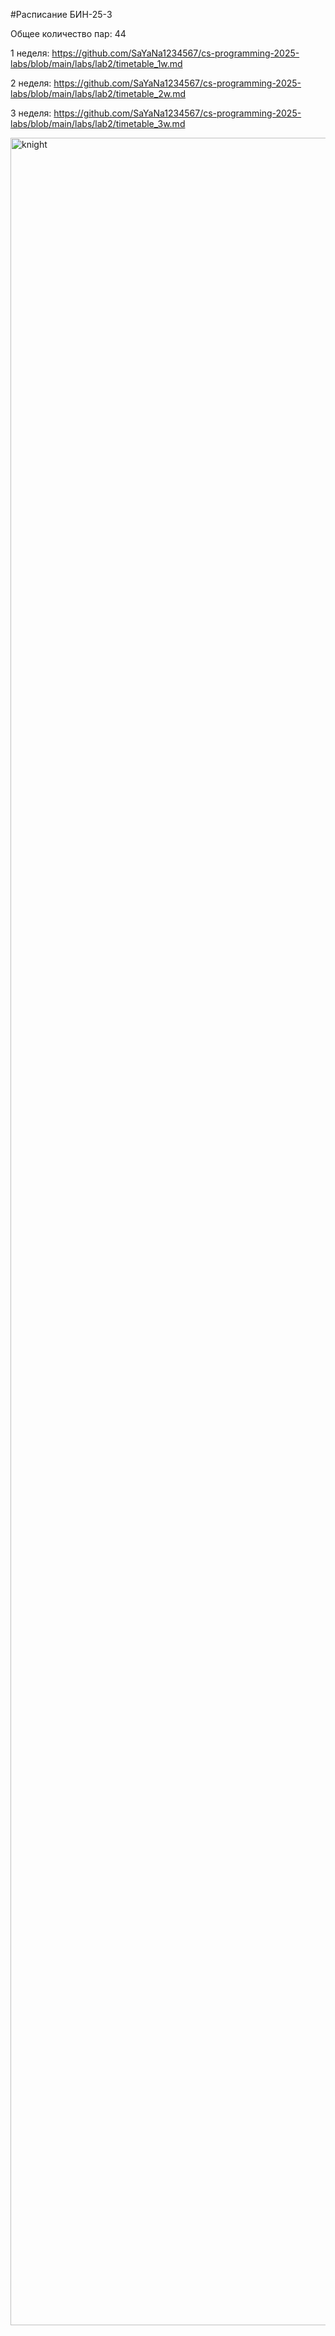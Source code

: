 #Расписание БИН-25-3

Общее количество пар: 44

1 неделя: 
https://github.com/SaYaNa1234567/cs-programming-2025-labs/blob/main/labs/lab2/timetable_1w.md

2 неделя:
https://github.com/SaYaNa1234567/cs-programming-2025-labs/blob/main/labs/lab2/timetable_2w.md

3 неделя:
https://github.com/SaYaNa1234567/cs-programming-2025-labs/blob/main/labs/lab2/timetable_3w.md


<img width="2600" height="3500" alt="knight" src="https://github.com/user-attachments/assets/511df10b-11bd-40b6-8d05-db414207cb59" />
